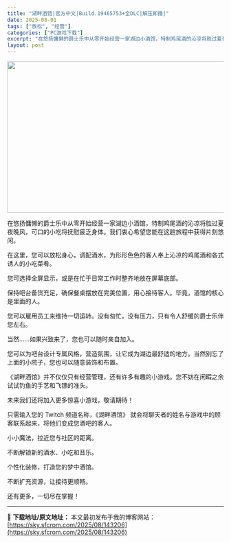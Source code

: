 ```yaml
---
title: "湖畔酒馆|官方中文|Build.19465753+全DLC|解压即撸|"
date: 2025-08-01
tags: ["放松", "经营"]
categories: ["PC游戏下载"]
excerpt: "在悠扬慵懒的爵士乐中从零开始经营一家湖边小酒馆，特制鸡尾酒的沁凉将胜过夏夜晚风，可口的小吃将抚慰疲乏身体。我们衷心希望您能在这趟旅程中获得片刻悠闲。 在这里，您可以放松身心，调配酒水，为形形色色的客人奉上沁凉的鸡尾酒和各式诱人的小吃菜肴。 您可选择全屏显示，或是在忙于日常工作时整齐地放在屏幕底部。 &hellip;"
layout: post
---
```


<img class="aligncenter size-full wp-image-143207" src="https://sky.sfcrom.com/wp-content/uploads/2025/08/2025080108320593.webp" alt="" width="616" height="353" />

在悠扬慵懒的爵士乐中从零开始经营一家湖边小酒馆，特制鸡尾酒的沁凉将胜过夏夜晚风，可口的小吃将抚慰疲乏身体。我们衷心希望您能在这趟旅程中获得片刻悠闲。

在这里，您可以放松身心，调配酒水，为形形色色的客人奉上沁凉的鸡尾酒和各式诱人的小吃菜肴。

您可选择全屏显示，或是在忙于日常工作时整齐地放在屏幕底部。

保持吧台备货充足，确保餐桌摆放在完美位置，用心接待客人。毕竟，酒馆的核心是里面的人。

您可以雇用员工来维持一切运转。没有匆忙，没有压力，只有令人舒缓的爵士乐伴您左右。

当然……如果兴致来了，您也可以随时亲自加入。

您可以为吧台设计专属风格，营造氛围，让它成为湖边最舒适的地方。当然别忘了上面的小院子，您也可以随意装饰和布置。

《湖畔酒馆》并不仅仅只有经营管理，还有许多有趣的小游戏。您不妨在闲暇之余试试钓鱼的手艺和飞镖的准头。

未来我们还将加入更多惊喜小游戏，敬请期待！

只需输入您的 Twitch 频道名称，《湖畔酒馆》 就会将聊天者的姓名与游戏中的顾客联系起来，将他们变成您酒吧的客人。

小小魔法，拉近您与社区的距离。

不断解锁新的酒水、小吃和音乐。

个性化装修，打造您的梦中酒馆。

不断扩充资源，让接待更顺畅。

还有更多，一切尽在掌握！

---
📖 **下载地址/原文地址：** 本文最初发布于我的博客网站：[https://sky.sfcrom.com/2025/08/143206](https://sky.sfcrom.com/2025/08/143206)
